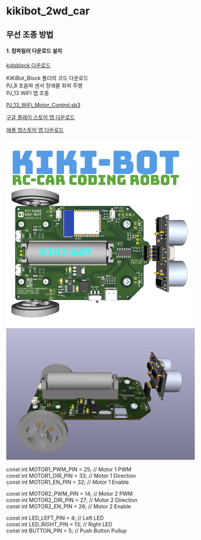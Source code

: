 # kikibot_2wd_car

## 무선 조종 방법

#### 1. 컴파일러 다운로드 설치
[kidsblock 다운로드](https://wiki.kidsbits.cc/projects/KidsBlock/en/latest/download/)

KiKiBot_Block 폴더의 코드 다운로드  
PJ_8 초음파 센서 장애물 회피 주행  
PJ_13 WIFI 앱 조종  

[PJ_13_WiFi_Motor_Control.sb3](https://github.com/copaland/kikibot_2wd_car/blob/main/KiKiBot_Block/PJ_13_WiFi_Motor_Control.sb3)  

[구글 플레이 스토어 앱 다운로드](https://play.google.com/store/apps/details?id=com.keyestudio.beetlecar&hl=en)

[애플 앱스토어 앱 다운로드](https://apps.apple.com/ee/app/beetlebot/id1601167393)

<img src="https://github.com/copaland/kikibot_2wd_car/blob/main/mit_app/kikibot-img.png" title="2WD CAR CODING ROBOT" alt="KIKIBOT"></img><br/>
<img src="https://github.com/copaland/kikibot_2wd_car/blob/main/mit_app/esp32_kikibot2.jpg" title="2WD CAR CODING ROBOT" alt="KIKIBOT"></img><br/>

const int MOTOR1_PWM_PIN = 25;        // Motor 1 PWM  
const int MOTOR1_DIR_PIN = 33;        // Motor 1 Direction  
const int MOTOR1_EN_PIN = 32;         // Motor 1 Enable  

const int MOTOR2_PWM_PIN = 14;        // Motor 2 PWM   
const int MOTOR2_DIR_PIN = 27;        // Motor 2 Direction  
const int MOTOR2_EN_PIN = 26;         // Motor 2 Enable  

const int LED_LEFT_PIN = 4;           // Left LED  
const int LED_RIGHT_PIN = 13;         // Right LED  
const int BUTTON_PIN = 5;             // Push Button Pullup  
